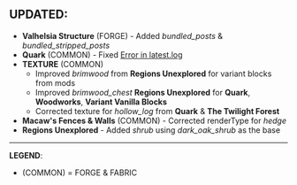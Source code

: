 ## UPDATED:
- **Valhelsia Structure** (FORGE) - Added _bundled_posts_ & _bundled_stripped_posts_ 
- **Quark** (COMMON) - Fixed [Error in latest.log](https://github.com/MehVahdJukaar/WoodGood/issues/563)
- **TEXTURE** (COMMON)
  - Improved _brimwood_ from **Regions Unexplored** for variant blocks from mods
  - Improved _brimwood_chest_ **Regions Unexplored** for **Quark**, **Woodworks**, **Variant Vanilla Blocks**
  - Corrected texture for _hollow_log_ from **Quark** & **The Twilight Forest**
- **Macaw's Fences & Walls** (COMMON) - Corrected renderType for _hedge_
- **Regions Unexplored** - Added _shrub_ using _dark_oak_shrub_ as the base

---
**LEGEND**:
- (COMMON) = FORGE & FABRIC